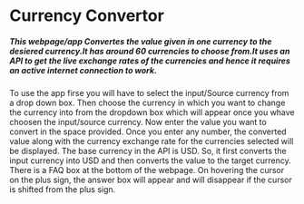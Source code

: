 # Currency Convertor
##### This webpage/app Convertes the value given in one currency to the desiered currency.It has around 60 currencies to choose from.It uses an API to get the live exchange rates of the currencies and hence it requires an active internet connection to work.
To use the app firse you will have to select the input/Source currency from a drop down box.
Then choose the currency in which you want to change the currency into from the dropdown box which will appear once you whave choosen the input/source currency.
Now enter the value you want to convert in the space provided. Once you enter any number, the converted value along with the currency exchange rate for the currencies selected will be displayed. The base currency in the API is USD. So, it first converts the input currency into USD and then converts the value to the target currency. There is a FAQ box at the bottom of the webpage. On hovering the cursor on the plus sign, the answer box will appear and will disappear if the cursor is shifted from the plus sign.
